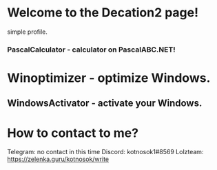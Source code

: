 # Welcome to the Decation2 page!
simple profile.

### PascalCalculator - calculator on PascalABC.NET!
# Winoptimizer - optimize Windows.
## WindowsActivator - activate your Windows.

# How to contact to me?
Telegram: no contact in this time
Discord: kotnosok1#8569
Lolzteam: https://zelenka.guru/kotnosok/write
